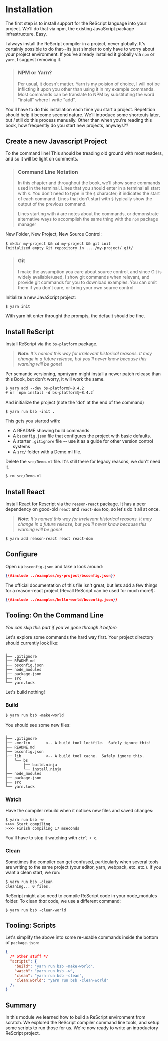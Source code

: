 # Installation

The first step is to install support for the ReScript language into your project.
We'll do that via npm, the existing JavaScript package infrastructure. Easy. 

I always install the ReScript compiler in a project, never globally. It's
certainly possible to do that--its just simpler to only have to worry about your
project environment. If you've already installed it globally via `npm` or `yarn`, 
I suggest removing it. 

> ### NPM or Yarn?
>
> Per usual, it doesn't matter. Yarn is my poision of choice, I will not be
> inflicting it upon you other than using it in my example commands.  Most
> commands can be translate to NPM by substituting the word "install" where I
> write "add". 

You'll have to do this installation each time you start a project. Repetition
should help it become second nature. We'll introduce some shortcuts later, but
*I* still do this process manually. Other than when you're reading this book,
how frequently do you start new projects, anyways??

## Create a new Javascript Project

To the command line! This should be treading old ground with most readers, and
so it will be light on comments.

> ### Command Line Notation
>
> In this chapter and throughout the book, we’ll show some commands used in the
> terminal. Lines that you should enter in a terminal all start with `$`. You
> don’t need to type in the `$` character; it indicates the start of each
> command. Lines that don’t start with `$` typically show the output of the
> previous command.
> 
> Lines starting with `#` are notes about the commands, or demonstrate
> alternative ways to accomplish the same thing with the `npm` package manager

New Folder, New Project, New Source Control: 

```console
$ mkdir my-project && cd my-project && git init
Initialized empty Git repository in ..../my-project/.git/
```

> ### Git 
>
> I make the assumption you care about source control, and since Git is widely
> available/used, I show git commands when relevant, and provide git commands
> for you to download examples. You can omit them if you don't care, or bring 
> your own source control.

Initialize a new JavaScript project:

```console
$ yarn init
```

With yarn hit enter throught the prompts, the default should be fine.

## Install ReScript

Install ReScript via the `bs-platform` package.

> _**Note**: It's named this way for irrelevant historical reasons.  It may
> change in a future release, but you'll never know because this warning will be
> gone!_

Per semantic versioning, npm/yarn might install a newer patch release than this 
Book, but don't worry, it will work the same.

```console
$ yarn add --dev bs-platform@~8.4.2
# or `npm install -d bs-platform@~8.4.2`
```

And initialize the project (note the 'dot' at the end of the command)

```console
$ yarn run bsb -init .
```

This gets you started with:
 - A README showing build commands
 - A `bsconfig.json` file that configures the project with basic defaults. 
 - A starter `.gitignore` file -- use it as a guide for other version control
     systems
 - A `src/` folder with a Demo.ml file.

<!-- TODO: Fix -->
Delete the `src/Demo.ml` file. It's still there for legacy reasons, we don't 
need it.

```console
$ rm src/Demo.ml 
```

## Install React

Install React for Rescript via the `reason-react` package.  It has a peer
dependency on good-old `react` and `react-dom` too, so let's do it all at once.

> _**Note**: It's named this way for irrelevant historical reasons.  It may
> change in a future release, but you'll never know because this warning will be
> gone!_

```console
$ yarn add reason-react react react-dom
```

## Configure

Open up `bsconfig.json` and take a look around:

```json
{{#include ../examples/my-project/bsconfig.json}}
```

The official documentation of this file isn't great, but lets add a few things
for a reason-react project (Recall ReScript can be used for much more!):

```json
{{#include ../examples/hello-world/bsconfig.json}}
```

## Tooling: On the Command Line

_You can skip this part if you've gone through it before_

Let's explore some commands the hard way first.  Your project directory should
currently look like:

```
.
├── .gitignore
├── README.md
├── bsconfig.json
├── node_modules 
├── package.json
├── src
└── yarn.lock
```

Let's build nothing!

### Build

```console
$ yarn run bsb -make-world
```

You should see some new files:

```
.
├── .gitignore
├── .merlin       <-- A build tool lockfile.  Safely ignore this!
├── README.md
├── bsconfig.json
├── lib           <-- A build tool cache.  Safely ignore this.
│   └── bs
│       ├── build.ninja
│       └── install.ninja
├── node_modules 
├── package.json
├── src
└── yarn.lock
```

### Watch 

Have the compiler rebuild when it notices new files and saved changes:

```console
$ yarn run bsb -w
>>>> Start compiling
>>>> Finish compiling 17 mseconds
```

You'll have to stop it watching with `ctrl + c`.

### Clean 

Sometimes the compiler can get confused, particularly when several tools are
writing to the same project (your editor, yarn, webpack, etc. etc.). If you want
a clean start, we run:

```console
$ yarn run bsb -clean
Cleaning... 0 files.
```

ReScript might also need to compile ReScript code in your node_modules folder.
To clean *that* code, we use a different command:

```console
$ yarn run bsb -clean-world
```

## Tooling: Scripts

Let's simplify the above into some re-usable commands inside the bottom of 
`package.json`:

```json
{
  /* other stuff */
  "scripts": {
    "build": "yarn run bsb -make-world",
    "watch": "yarn run bsb -w",
    "clean": "yarn run bsb -clean",
    "clean:world": "yarn run bsb -clean-world"
  },
}
```

## Summary

In this module we learned how to build a ReScript environment from scratch. We
explored the ReScript compiler command line tools, and setup some scripts to run
those for us. We're now ready to write an introductory ReScript project.

<!-- TODO: Shortcut -->

<!-- vim:spelllang=en:spell!:fo=aw2tq
-
